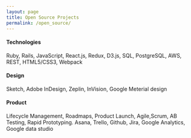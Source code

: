 ```yaml
---
layout: page
title: Open Source Projects
permalink: /open_source/
---
```


#### Technologies
Ruby, Rails, JavaScript, React.js, Redux, D3.js, SQL, PostgreSQL, AWS, REST, HTML5/CSS3, Webpack

<div class="divider"></div>

#### Design
Sketch, Adobe InDesign, Zeplin, InVision, Google Meterial design

<div class="divider"></div>

#### Product
Lifecycle Management, Roadmaps, Product Launch, Agile,Scrum, AB Testing, Rapid Prototyping.
Asana, Trello, Github, Jira, Google Analytics, Google data studio


<div class="divider"></div>

